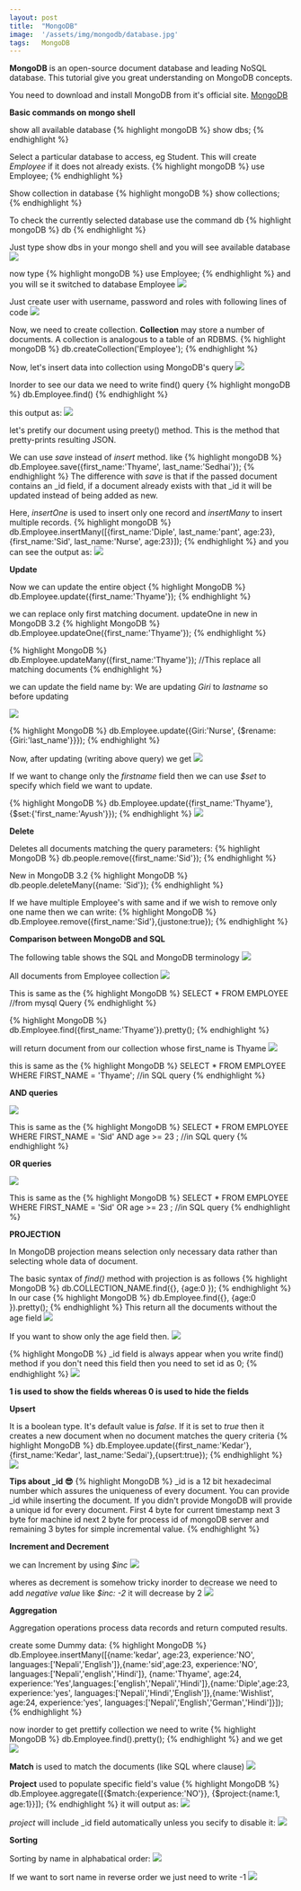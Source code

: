 ```yaml
---
layout: post
title:  "MongoDB"
image:  '/assets/img/mongodb/database.jpg'
tags:   MongoDB
---
```


**MongoDB** is an open-source document database and leading NoSQL database. This tutorial give you great understanding on MongoDB concepts. 

You need to download and install MongoDB from it's official site. [MongoDB](https://docs.mongodb.com/manual/tutorial/install-mongodb-enterprise-on-windows/)

**Basic commands on mongo shell** 

show all available database 
{% highlight mongoDB %}
show dbs;
{% endhighlight %}

Select a particular database to access, eg Student. This will create _Employee_ if it does not already exists.
{% highlight mongoDB %}
use Employee;
{% endhighlight %}

Show collection in database
{% highlight mongoDB %}
show collections;
{% endhighlight %}

To check the currently selected database use the command db
{% highlight mongoDB %}
db
{% endhighlight %}

Just type show dbs in your mongo shell and you will see available database 
![]({{site.baseurl}}/assets/img/mongodb/showdbs.PNG)

now type {% highlight mongoDB %} use Employee; {% endhighlight %} and you will se it switched to database Employee
![]({{site.baseurl}}/assets/img/mongodb/useemployee.PNG)

Just create user with username, password and roles with following lines of code
![]({{site.baseurl}}/assets/img/mongodb/createuser.PNG)

Now, we need to create collection. **Collection** may store a number of documents. A collection is analogous to a table of an RDBMS. 
{% highlight mongoDB %}
db.createCollection('Employee');
{% endhighlight %}

Now, let's insert data into collection using MongoDB's query 
![]({{site.baseurl}}/assets/img/mongodb/insert.PNG)

Inorder to see our data we need to write find() query
{% highlight mongoDB %}
db.Employee.find()
{% endhighlight %}

this output as:
![]({{site.baseurl}}/assets/img/mongodb/output.PNG)

let's pretify our document using preety() method. This is the method that pretty-prints resulting JSON.

We can use _save_ instead of _insert_ method. like
{% highlight mongoDB %}
db.Employee.save({first_name:'Thyame', last_name:'Sedhai'});
{% endhighlight %}
The difference with _save_ is that if the passed document contains an _id field, if a document already exists with that _id it will be updated instead of being added as new. 

Here, _insertOne_ is used to insert only one record and _insertMany_ to insert multiple records.
{% highlight mongoDB %}
db.Employee.insertMany([{first_name:'Diple', last_name:'pant', age:23}, {first_name:'Sid', last_name:'Nurse', age:23}]);
{% endhighlight %}
and you can see the output as:
![]({{site.baseurl}}/assets/img/mongodb/insertmany.PNG)

**Update**

Now we can update the entire object 
{% highlight MongoDB %}
db.Employee.update({first_name:'Thyame'});
{% endhighlight %}

we can replace only first matching document. updateOne in new in MongoDB 3.2
{% highlight MongoDB %}
db.Employee.updateOne({first_name:'Thyame'});
{% endhighlight %}

{% highlight MongoDB %}
db.Employee.updateMany({first_name:'Thyame'}); //This replace all matching documents
{% endhighlight %}

we can update the field name by:
We are updating _Giri_ to _lastname_ so before updating 

![]({{site.baseurl}}/assets/img/mongodb/beforeupdate.PNG)

{% highlight MongoDB %}
db.Employee.update({Giri:'Nurse', {$rename:{Giri:'last_name'}}});
{% endhighlight %}

Now, after updating (writing above query) we get
![]({{site.baseurl}}/assets/img/mongodb/afterupdate.PNG)

If we want to change only the _firstname_ field then we can use _$set_ to specify which field we want to update.

{% highlight MongoDB %}
db.Employee.update({first_name:'Thyame'}, {$set:{'first_name:'Ayush'}});
{% endhighlight %}
![]({{site.baseurl}}/assets/img/mongodb/updateed.PNG)

**Delete**

Deletes all documents matching the query parameters:
{% highlight MongoDB %}
db.people.remove({first_name:'Sid'});
{% endhighlight %}

 New in MongoDB 3.2
 {% highlight MongoDB %}
 db.people.deleteMany({name: 'Sid'});
 {% endhighlight %}

 If we have multiple Employee's with same and if we wish to remove only one name then we can write:
 {% highlight MongoDB %}
 db.Employee.remove({first_name:'Sid'},{justone:true}); 
 {% endhighlight %}

 **Comparison between MongoDB and SQL**

 The following table shows the SQL and MongoDB terminology
 ![]({{site.baseurl}}/assets/img/mongodb/compare.PNG)

 All documents from Employee collection
 ![]({{site.baseurl}}/assets/img/mongodb/select.PNG)

This is same as the 
{% highlight MongoDB %}
 SELECT * FROM EMPLOYEE //from mysql Query
{% endhighlight %}

{% highlight MongoDB %}
db.Employee.find({first_name:'Thyame'}).pretty();
{% endhighlight %}

will return document from our collection whose first_name is Thyame
![]({{site.baseurl}}/assets/img/mongodb/thyame.PNG)

this is same as the 
{% highlight MongoDB %}
SELECT * FROM EMPLOYEE WHERE FIRST_NAME = 'Thyame'; //in SQL query
{% endhighlight %}

**AND queries**

![]({{site.baseurl}}/assets/img/mongodb/and.PNG)

This is same as the 
{% highlight MongoDB %}
SELECT * FROM EMPLOYEE WHERE FIRST_NAME = 'Sid' AND age >= 23 ; //in SQL query
{% endhighlight %}

**OR queries**

![]({{site.baseurl}}/assets/img/mongodb/or.PNG)

This is same as the 
{% highlight MongoDB %}
SELECT * FROM EMPLOYEE WHERE FIRST_NAME = 'Sid' OR age >= 23 ; //in SQL query
{% endhighlight %}

**PROJECTION**

In MongoDB projection means selection only necessary data rather than selecting whole data of document.

The basic syntax of _find()_ method with projection is as follows 
{% highlight MongoDB %}
db.COLLECTION_NAME.find({}, {age:0 });
{% endhighlight %}
In our case
{% highlight MongoDB %}
db.Employee.find({}, {age:0 }).pretty();
{% endhighlight %}
This return all the documents without the age field
![]({{site.baseurl}}/assets/img/mongodb/age.PNG)

If you want to show only the age field then.
![]({{site.baseurl}}/assets/img/mongodb/onlyage.PNG)

{% highlight MongoDB %}
 _id field is always appear when you write find() method if you don't need this field then you need to set id as 0;
{% endhighlight %}
![]({{site.baseurl}}/assets/img/mongodb/age0.PNG)

**1 is used to show the fields whereas 0 is used to hide the fields**

**Upsert**

It is a boolean type. It's default value is _false_. If it is set to _true_ then it creates a new document when no document matches the query criteria
{% highlight MongoDB %}
db.Employee.update({first_name:'Kedar'}, {first_name:'Kedar', last_name:'Sedai'},{upsert:true});
{% endhighlight %}
![]({{site.baseurl}}/assets/img/mongodb/upsert.PNG)

**Tips about _id 😎**
{% highlight MongoDB %}
_id is a 12 bit hexadecimal number which assures the uniqueness of every document. You can provide _id while inserting the document. If you didn't provide MongoDB will provide a unique id for every document. First 4 byte for current timestamp next 3 byte for machine id next 2 byte for process id of mongoDB server and remaining 3 bytes for simple incremental value.
{% endhighlight %}

**Increment and Decrement**

we can Increment by using _$inc_
![]({{site.baseurl}}/assets/img/mongodb/inc.PNG)

wheres as decrement is somehow tricky inorder to decrease we need to add _negative value_ like _$inc: -2_ it will decrease by 2
![]({{site.baseurl}}/assets/img/mongodb/dec.PNG)

**Aggregation** 

Aggregation operations process data records and return computed results.

create some Dummy data:
{% highlight MongoDB %}
db.Employee.insertMany([{name:'kedar', age:23, experience:'NO', languages:['Nepali','English']},{name:'sid',age:23, experience:'NO', languages:['Nepali','english','Hindi']}, {name:'Thyame', age:24, experience:'Yes',languages:['english','Nepali','Hindi']},{name:'Diple',age:23, experience:'yes', languages:['Nepali','Hindi','English']},{name:'Wishlist', age:24, experience:'yes', languages:['Nepali','English','German','Hindi']}]);
{% endhighlight %}

now inorder to get prettify collection we need to write
{% highlight MongoDB %}
db.Employee.find().pretty();
{% endhighlight %}
and we get
![]({{site.baseurl}}/assets/img/mongodb/dummy.PNG)

**Match** is used to match the documents (like SQL where clause)
![]({{site.baseurl}}/assets/img/mongodb/match.PNG)

**Project** used to populate specific field's value
{% highlight MongoDB %}
db.Employee.aggregate([{$match:{experience:'NO'}}, {$project:{name:1, age:1}}]);
{% endhighlight %}
it will output as:
![]({{site.baseurl}}/assets/img/mongodb/project.PNG)

_project_ will include _id field automatically unless you secify to disable it:
![]({{site.baseurl}}/assets/img/mongodb/disable.PNG)

**Sorting**

Sorting by name in alphabatical order:
![]({{site.baseurl}}/assets/img/mongodb/sort.PNG)

If we want to sort name in reverse order we just need to write -1 
![]({{site.baseurl}}/assets/img/mongodb/notsort.PNG)